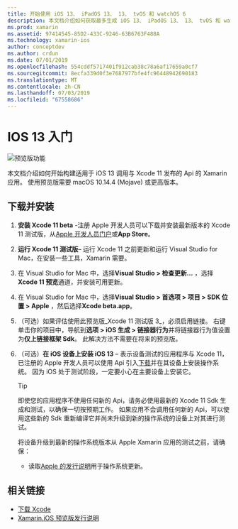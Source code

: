 ```yaml
---
title: 开始使用 iOS 13、 iPadOS 13、 13、 tvOS 和 watchOS 6
description: 本文档介绍如何获取最多生成 iOS 13、 iPadOS 13、 13、 tvOS 和 watchOS 6 使用 Xamarin 的应用设置。 它讨论了如何下载 Xcode 11 和更新 Visual Studio for mac。
ms.prod: xamarin
ms.assetid: 97414545-85D2-433C-9246-63B6763F488A
ms.technology: xamarin-ios
author: conceptdev
ms.author: crdun
ms.date: 07/01/2019
ms.openlocfilehash: 554cddf5717401f912cab38c78a6af17659a0cf7
ms.sourcegitcommit: 8ecfa339d0f3e7687977bfe4fc96448942690183
ms.translationtype: MT
ms.contentlocale: zh-CN
ms.lasthandoff: 07/03/2019
ms.locfileid: "67558686"
---
```

# <a name="get-started-with-ios-13"></a>IOS 13 入门

![预览版功能](~/media/shared/preview.png)

本文档介绍如何开始构建适用于 iOS 13 调用与 Xcode 11 发布的 Api 的 Xamarin 应用。 使用预览版需要 macOS 10.14.4 (Mojave) 或更高版本。

## <a name="download-and-install"></a>下载并安装

1. **安装 Xcode 11 beta** -注册 Apple 开发人员可以下载并安装最新版本的 Xcode 11 测试版，从[Apple 开发人员门户](https://developer.apple.com/download/)或**App Store**。

2. **运行 Xcode 11 测试版**– 运行 Xcode 11 之前更新和运行 Visual Studio for Mac，在安装一些工具，Xamarin 需要。

3. 在 Visual Studio for Mac 中，选择**Visual Studio > 检查更新...** ，选择**Xcode 11 预览**通道，并安装可用更新。

4. 在 Visual Studio for Mac 中，选择**Visual Studio > 首选项 > 项目 > SDK 位置 > Apple** ，然后选择**Xcode beta.app**。

5. （可选）如果评估使用此预览版_Xcode 11 测试版 3_，必须启用链接。 右键单击你的项目中，导航到**选项 > iOS 生成 > 链接器行为**并将链接器行为值设置为**仅上链接框架 Sdk**。 此解决方法不需要在将来的预览版。

6. （可选）**在 iOS 设备上安装 iOS 13** – 表示设备测试的应用程序与 Xcode 11，已注册的 Apple 开发人员可以使用 Api 引入[下载](https://developer.apple.com/download)并在其设备上安装操作系统。 因为 iOS 处于测试阶段，一定要小心在主要设备上安装它。

   > [!TIP]
   > 即使您的应用程序不使用任何新的 Api，请务必使用最新的 Xcode 11 Sdk 生成和测试，以确保一切按预期工作。 如果应用不会调用任何新的 Api，可以使用这些新的 Sdk 重新编译它并尚未升级到新的操作系统的设备上对其进行测试。
   >
   > 将设备升级到最新的操作系统版本从 Apple Xamarin 应用的测试之前，请确保：
   >
   > - 读取[Apple 的发行说明](https://developer.apple.com/download/)用于操作系统更新。

## <a name="related-links"></a>相关链接

- [下载 Xcode](https://developer.apple.com/download/)
- [Xamarin.iOS 预览版发行说明](/xamarin/ios/release-notes/12/12.99)
